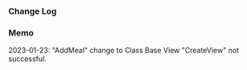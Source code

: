 ### Change Log

### Memo
2023-01-23: "AddMeal" change to Class Base View "CreateView" not successful.